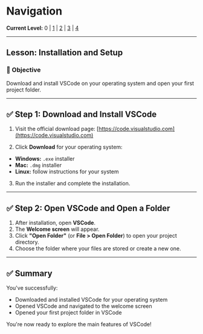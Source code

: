 # Navigation
**Current Level:** 0 | [1](./vscode-install-and-intro-lv1.md) | [2](./vscode-install-and-intro-lv2.md) | [3](./vscode-install-and-intro-lv3.md) | [4](./vscode-install-and-intro-lv4.md)

---

## Lesson: Installation and Setup

### 🎯 Objective

Download and install VSCode on your operating system and open your first project folder.

---

## ✅ Step 1: Download and Install VSCode

1. Visit the official download page:
   [https://code.visualstudio.com](https://code.visualstudio.com)

2. Click **Download** for your operating system:

* **Windows:** `.exe` installer
* **Mac:** `.dmg` installer
* **Linux:** follow instructions for your system

3. Run the installer and complete the installation.

---

## ✅ Step 2: Open VSCode and Open a Folder

1. After installation, open **VSCode**.
2. The **Welcome screen** will appear.
3. Click **"Open Folder"** (or **File > Open Folder**) to open your project directory.
4. Choose the folder where your files are stored or create a new one.

---

## ✅ Summary

You've successfully:
* Downloaded and installed VSCode for your operating system
* Opened VSCode and navigated to the welcome screen
* Opened your first project folder in VSCode

You're now ready to explore the main features of VSCode! 
